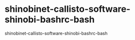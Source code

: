 # shinobinet-callisto-software-shinobi-bashrc-bash
shinobinet-callisto-software-shinobi-bashrc-bash
